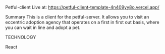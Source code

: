 Petful-client
Live at: https://petful-client-template-4n409yy8o.vercel.app/

Summary
This is a client for the petful-server. It allows you to visit an eccentric adoption agency that operates on a first in first out basis, where you can wait in line and adopt a pet.


TECHNOLOGY

React
